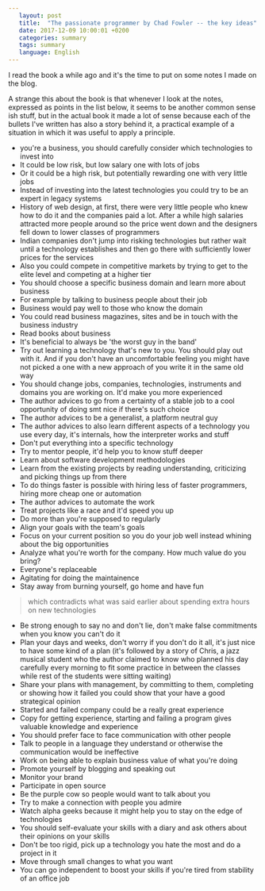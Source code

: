 ```yaml
---
   layout: post
   title:  "The passionate programmer by Chad Fowler -- the key ideas"
   date: 2017-12-09 10:00:01 +0200
   categories: summary
   tags: summary
   language: English
---
```


I read the book a while ago and it's the time to put on some notes I made on the blog.

A strange this about the book is that whenever I look at the notes, expressed as
points in the list below, it seems to be another common sense ish stuff, but in the
actual book it made a lot of sense because each of the bullets I've written has also
a story behind it, a practical example of a situation in which it was useful to apply
a principle.

<!--excerpt-->
- you're a business, you should carefully consider which technologies to invest into
- It could be low risk, but low salary one with lots of jobs
- Or it could be a high risk, but potentially rewarding one with very little jobs
- Instead of investing into the latest technologies you could try to be an expert in legacy systems
- History of web design, at first, there were very little people who knew how to do it and the companies paid a lot. After a while high salaries attracted more people around so the price went down and the designers fell down to lower classes of programmers
- Indian companies don't jump into risking technologies but rather wait until a technology establishes and then go there with sufficiently lower prices for the services
- Also you could compete in competitive markets by trying to get to the elite level and competing at a higher tier
- You should choose a specific business domain and learn more about business
- For example by talking to business people about their job
- Business would pay well to those who know the domain
- You could read business magazines, sites and be in touch with the business industry
- Read books about business
- It's beneficial to always be 'the worst guy in the band'
- Try out learning a technology that's new to you. You should play out with it. And if you don't have an uncomfortable feeling you might have not picked a one with a new approach of you write it in the same old way
- You should change jobs, companies, technologies, instruments and domains you are working on. It'd make you more experienced
- The author advices to go from a certainty of a stable job to a cool opportunity of doing smt nice if there's such choice
- The author advices to be a generalist, a platform neutral guy
- The author advices to also learn different aspects of a technology you use every day, it's internals, how the interpreter works and stuff
- Don't put everything into a specific technology
- Try to mentor people, it'd help you to know stuff deeper
- Learn about software development methodologies
- Learn from the existing projects by reading understanding, criticizing and picking things up from there
- To do things faster is possible with hiring less of faster programmers, hiring more cheap one or automation
- The author advices to automate the work
- Treat projects like a race and it'd speed you up
- Do more than you're supposed to regularly
- Align your goals with the team's goals
- Focus on your current position so you do your job well instead whining about the big opportunities
- Analyze what you're worth for the company. How much value do you bring?
- Everyone's replaceable
- Agitating for doing the maintainence
- Stay away from burning yourself, go home and have fun 
> which contradicts what was said earlier about spending extra hours on new technologies

- Be strong enough to say no and don't lie, don't make false commitments when you know you can't do it
- Plan your days and weeks, don't worry if you don't do it all, it's just nice to have some kind of a plan (it's followed by a story of Chris, a jazz musical student who the author claimed to know who planned his day carefully every morning to fit some practice in between the classes while rest of the students were sitting waiting)
- Share your plans with management, by committing to them, completing or showing how it failed you could show that your have a good strategical opinion
- Started and failed company could be a really great experience
- Copy for getting experience, starting and failing a program gives valuable knowledge and experience
- You should prefer face to face communication with other people
- Talk to people in a language they understand or otherwise the communication would be ineffective
- Work on being able to explain business value of what you're doing
- Promote yourself by blogging and speaking out
- Monitor your brand
- Participate in open source
- Be the purple cow so people would want to talk about you
- Try to make a connection with people you admire
- Watch alpha geeks because it might help you to stay on the edge of technologies
- You should self-evaluate your skills with a diary and ask others about their opinions on your skills
- Don't be too rigid, pick up a technology you hate the most and do a project in it
- Move through small changes to what you want
- You can go independent to boost your skills if you're tired from stability of an office job
